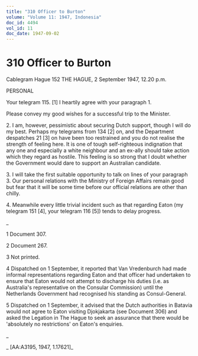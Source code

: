 ```yaml
---
title: "310 Officer to Burton"
volume: "Volume 11: 1947, Indonesia"
doc_id: 4494
vol_id: 11
doc_date: 1947-09-02
---
```


# 310 Officer to Burton

Cablegram Hague 152 THE HAGUE, 2 September 1947, 12.20 p.m.

PERSONAL

Your telegram 115. [1] I heartily agree with your paragraph 1.

Please convey my good wishes for a successful trip to the Minister.

2\. I am, however, pessimistic about securing Dutch support, though I will do my best. Perhaps my telegrams from 134 [2] on, and the Department despatches 21 [3] on have been too restrained and you do not realise the strength of feeling here. It is one of tough self-righteous indignation that any one and especially a white neighbour and an ex-ally should take action which they regard as hostile. This feeling is so strong that I doubt whether the Government would dare to support an Australian candidate.

3\. I will take the first suitable opportunity to talk on lines of your paragraph 3. Our personal relations with the Ministry of Foreign Affairs remain good but fear that it will be some time before our official relations are other than chilly.

4\. Meanwhile every little trivial incident such as that regarding Eaton (my telegram 151 [4], your telegram 116 [5]) tends to delay progress.

_

1 Document 307.

2 Document 267.

3 Not printed.

4 Dispatched on 1 September, it reported that Van Vredenburch had made informal representations regarding Eaton and that officer had undertaken to ensure that Eaton would not attempt to discharge his duties (i.e. as Australia's representative on the Consular Commission) until the Netherlands Government had recognised his standing as Consul-General.

5 Dispatched on 1 September, it advised that the Dutch authorities in Batavia would not agree to Eaton visiting Djokjakarta (see Document 306) and asked the Legation in The Hague to seek an assurance that there would be 'absolutely no restrictions' on Eaton's enquiries.

_

_ [AA:A3195, 1947, 1.17621]_
